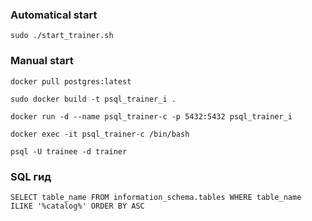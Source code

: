 
### Automatical start
````shell
sudo ./start_trainer.sh 
````

### Manual start
```shell
docker pull postgres:latest

sudo docker build -t psql_trainer_i .

docker run -d --name psql_trainer-c -p 5432:5432 psql_trainer_i
```

```shell
docker exec -it psql_trainer-c /bin/bash

psql -U trainee -d trainer
```

### SQL гид

```postgresql
SELECT table_name FROM information_schema.tables WHERE table_name ILIKE '%catalog%' ORDER BY ASC 
```



